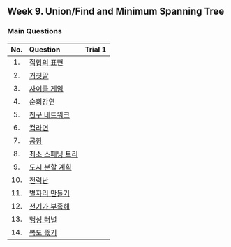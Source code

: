 ## Week 9. Union/Find and Minimum Spanning Tree


### Main Questions
|No.  |Question|Trial 1|
|:---:|:-------|:-----:|
|1.   |[집합의 표현](https://www.acmicpc.net/problem/1717)| [](https://github.com/JoonHyeok-hozy-Kim/algorithm_study/blob/main/BaekJoon/Solutions/Week10/MainQuestions/Sol.py) |
|2.   |[거짓말](https://www.acmicpc.net/problem/1043)| [](https://github.com/JoonHyeok-hozy-Kim/algorithm_study/blob/main/BaekJoon/Solutions/Week10/MainQuestions/Sol.py) |
|3.   |[사이클 게임](https://www.acmicpc.net/problem/20040)| [](https://github.com/JoonHyeok-hozy-Kim/algorithm_study/blob/main/BaekJoon/Solutions/Week10/MainQuestions/Sol.py) |
|4.   |[순회강연](https://www.acmicpc.net/problem/2109)| [](https://github.com/JoonHyeok-hozy-Kim/algorithm_study/blob/main/BaekJoon/Solutions/Week10/MainQuestions/Sol.py) |
|5.   |[친구 네트워크](https://www.acmicpc.net/problem/4195)| [](https://github.com/JoonHyeok-hozy-Kim/algorithm_study/blob/main/BaekJoon/Solutions/Week10/MainQuestions/Sol.py) |
|6.   |[컵라면](https://www.acmicpc.net/problem/1781)| [](https://github.com/JoonHyeok-hozy-Kim/algorithm_study/blob/main/BaekJoon/Solutions/Week10/MainQuestions/Sol.py) |
|7.   |[공항](https://www.acmicpc.net/problem/10775)| [](https://github.com/JoonHyeok-hozy-Kim/algorithm_study/blob/main/BaekJoon/Solutions/Week10/MainQuestions/Sol.py) |
|8.   |[최소 스패닝 트리](https://www.acmicpc.net/problem/1197)| [](https://github.com/JoonHyeok-hozy-Kim/algorithm_study/blob/main/BaekJoon/Solutions/Week10/MainQuestions/Sol.py) |
|9.   |[도시 분할 계획](https://www.acmicpc.net/problem/1647)| [](https://github.com/JoonHyeok-hozy-Kim/algorithm_study/blob/main/BaekJoon/Solutions/Week10/MainQuestions/Sol.py) |
|10.  |[전력난](https://www.acmicpc.net/problem/6497)| [](https://github.com/JoonHyeok-hozy-Kim/algorithm_study/blob/main/BaekJoon/Solutions/Week10/MainQuestions/Sol.py) |
|11.  |[별자리 만들기](https://www.acmicpc.net/problem/4386)| [](https://github.com/JoonHyeok-hozy-Kim/algorithm_study/blob/main/BaekJoon/Solutions/Week10/MainQuestions/Sol.py) |
|12.  |[전기가 부족해](https://www.acmicpc.net/problem/10423)| [](https://github.com/JoonHyeok-hozy-Kim/algorithm_study/blob/main/BaekJoon/Solutions/Week10/MainQuestions/Sol.py) |
|13.  |[행성 터널](https://www.acmicpc.net/problem/2887)| [](https://github.com/JoonHyeok-hozy-Kim/algorithm_study/blob/main/BaekJoon/Solutions/Week10/MainQuestions/Sol.py) |
|14.  |[복도 뚫기](https://www.acmicpc.net/problem/9373)| [](https://github.com/JoonHyeok-hozy-Kim/algorithm_study/blob/main/BaekJoon/Solutions/Week10/MainQuestions/Sol.py) |
